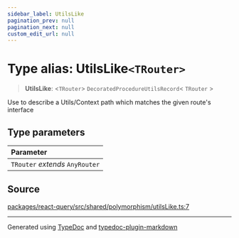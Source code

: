 ```yaml
---
sidebar_label: UtilsLike
pagination_prev: null
pagination_next: null
custom_edit_url: null
---
```


# Type alias: UtilsLike`<TRouter>`

> **UtilsLike**: \<`TRouter`\> `DecoratedProcedureUtilsRecord`< `TRouter` \>

Use to describe a Utils/Context path which matches the given route's interface

## Type parameters

| Parameter                       |
| :------------------------------ |
| `TRouter` _extends_ `AnyRouter` |

## Source

[packages/react-query/src/shared/polymorphism/utilsLike.ts:7](https://github.com/trpc/trpc/blob/caccce64/packages/react-query/src/shared/polymorphism/utilsLike.ts#L7)

---

Generated using [TypeDoc](https://typedoc.org/) and [typedoc-plugin-markdown](https://www.npmjs.com/package/typedoc-plugin-markdown)
